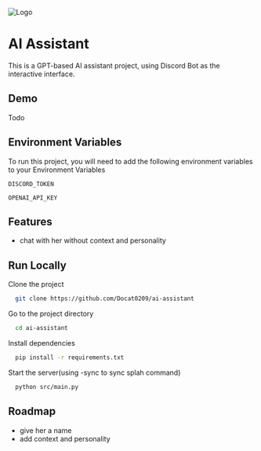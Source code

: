 
![Logo](https://dev-to-uploads.s3.amazonaws.com/uploads/articles/th5xamgrr6se0x5ro4g6.png)


# AI Assistant
This is a GPT-based AI assistant project, using Discord Bot as the interactive interface.


## Demo

Todo


## Environment Variables

To run this project, you will need to add the following environment variables to your Environment Variables

`DISCORD_TOKEN`

`OPENAI_API_KEY`


## Features

- chat with her without context and personality


## Run Locally

Clone the project

```bash
  git clone https://github.com/Docat0209/ai-assistant
```

Go to the project directory

```bash
  cd ai-assistant
```

Install dependencies

```bash
  pip install -r requirements.txt
```

Start the server(using -sync to sync splah command)

```bash
  python src/main.py
```


## Roadmap

- give her a name
- add context and personality


